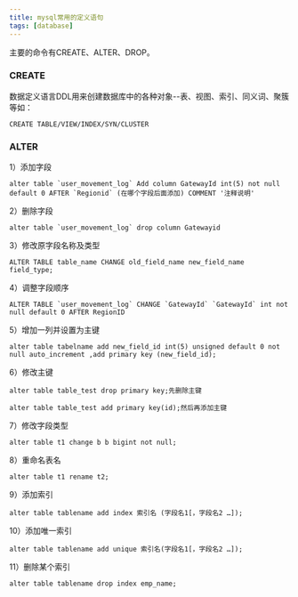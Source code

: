 ```yaml
---
title: mysql常用的定义语句
tags: [database]
---
```


主要的命令有CREATE、ALTER、DROP。

### CREATE

数据定义语言DDL用来创建数据库中的各种对象--表、视图、索引、同义词、聚簇等如：

```
CREATE TABLE/VIEW/INDEX/SYN/CLUSTER
```

### ALTER

1）添加字段

```
alter table `user_movement_log` Add column GatewayId int(5) not null default 0 AFTER `Regionid` (在哪个字段后面添加) COMMENT '注释说明'
```

2）删除字段

```
alter table `user_movement_log` drop column Gatewayid
```

3）修改原字段名称及类型

```
ALTER TABLE table_name CHANGE old_field_name new_field_name field_type;
```

4）调整字段顺序

```
ALTER TABLE `user_movement_log` CHANGE `GatewayId` `GatewayId` int not null default 0 AFTER RegionID 
```

5）增加一列并设置为主键

```
alter table tabelname add new_field_id int(5) unsigned default 0 not null auto_increment ,add primary key (new_field_id);
```

6）修改主键

```
alter table table_test drop primary key;先删除主键

alter table table_test add primary key(id);然后再添加主键
```

7）修改字段类型

```
alter table t1 change b b bigint not null; 
```

8）重命名表名

```
alter table t1 rename t2;
```

9）添加索引

```
alter table tablename add index 索引名 (字段名1[，字段名2 …]);
```

10）添加唯一索引

```
alter table tablename add unique 索引名(字段名1[，字段名2 …]);
```

11）删除某个索引 

```
alter table tablename drop index emp_name;
```